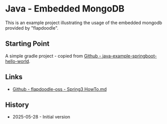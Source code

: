 Java - Embedded MongoDB
=======================

This is an example project illustrating the usage of
the embedded mongodb provided by "flapdoodle".

Starting Point
--------------

A simple gradle project - copied from
[Github - java-example-springboot-hello-world](https://github.com/uli-heller/java-example-springboot-hello-world).

Links
-----

- [Github - flapdoodle-oss - Spring3 HowTo.md](https://github.com/flapdoodle-oss/de.flapdoodle.embed.mongo.spring/blob/spring-3.x.x/HowTo.md)

History
-------

- 2025-05-28 - Initial version
